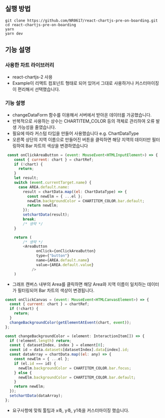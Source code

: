 ## 실행 방법

```
git clone https://github.com/NR0617/react-chartjs-pre-on-boarding.git
cd react-chartjs-pre-on-boarding
yarn
yarn dev
```

## 기능 설명

### 사용한 차트 라이브러리

- react-chartjs-2 사용
- Example이 리액트 컴포넌트 형태로 되어 있어서 그대로 사용하거나 커스터마이징이 편리해서 선택했습니다.

### 기능 설명

- changeDataForm 함수를 이용해서 서버에서 받아온 데이터를 가공했습니다.
- 반복적으로 사용하는 상수는 CHARTITEM_COLOR 등의 객체로 관리하여 오류 발생 가능성을 줄였습니다.
- 필요에 따라 커스텀 타입을 만들어 사용했습니다 e.g. ChartDataType
- 오른쪽 상단의 지역 이름으로 만들어진 버튼을 클릭하면 해당 지역의 데이터만 필터링하여 Bar 차트의 색상을 변경하였습니다

```javascript
 const onClickAreaButton = (event: MouseEvent<HTMLInputElement>) => {
    const { current: chart } = chartRef;
    if (!chart) {
      return;
    }
    let result;
    switch (event.currentTarget.name) {
      case AREA.default.name:
        result = chartData.map((el: ChartDataType) => {
          const newElm = { ...el };
          newElm.backgroundColor = CHARTITEM_COLOR.bar.default;
          return newElm;
        });
        setchartData(result);
        break;
        /* 생략 */
    }

    return (
        /* 생략 */
        <AreaButton
              onClick={onClickAreaButton}
              type={"button"}
              name={AREA.default.name}
              value={AREA.default.value}
            />
    )
```

- 그래프 캔버스 내부의 Area를 클릭하면 해당 Area와 지역 이름이 일치하는 데이터가 필터링되어 Bar 차트의 색상이 변경됩니다.

```javascript
const onClickCanvas = (event: MouseEvent<HTMLCanvasElement>) => {
  const { current: chart } = chartRef;
  if (!chart) {
    return;
  }
  changeBackgroundColor(getElementAtEvent(chart, event));
};

const changeBackgroundColor = (element: InteractionItem[]) => {
  if (!element.length) return;
  const { datasetIndex, index } = element[0];
  const id = data.datasets[datasetIndex].data[index].id;
  const dataArray = chartData.map((el: any) => {
    const newElm = { ...el };
    if (el.id === id) {
      newElm.backgroundColor = CHARTITEM_COLOR.bar.focus;
    } else {
      newElm.backgroundColor = CHARTITEM_COLOR.bar.default;
    }
    return newElm;
  });
  setchartData(dataArray);
};
```

- 요구사항에 맞춰 툴팁과 x축, y축, y1축을 커스터마이징 했습니다.
